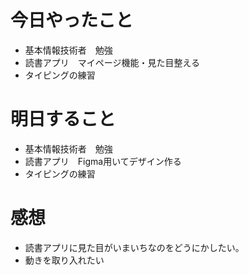 # 今日やったこと
- 基本情報技術者　勉強
- 読書アプリ　マイページ機能・見た目整える
- タイピングの練習

# 明日すること
- 基本情報技術者　勉強
- 読書アプリ　Figma用いてデザイン作る
- タイピングの練習

# 感想
- 読書アプリに見た目がいまいちなのをどうにかしたい。
- 動きを取り入れたい
